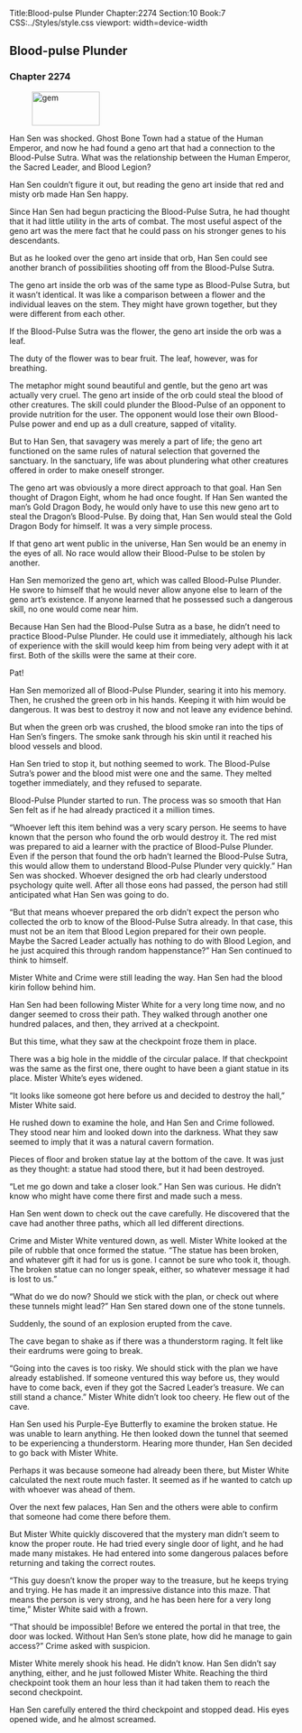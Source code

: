 Title:Blood-pulse Plunder 
Chapter:2274 
Section:10 
Book:7 
CSS:../Styles/style.css 
viewport: width=device-width
  
## Blood-pulse Plunder
### Chapter 2274 
<figure>
	<img src="../Images/gem.gif" alt="gem" id="gem" width="120" height="60" />
</figure>
  

  
  Han Sen was shocked. Ghost Bone Town had a statue of the Human Emperor, and now he had found a geno art that had a connection to the Blood-Pulse Sutra. What was the relationship between the Human Emperor, the Sacred Leader, and Blood Legion?

Han Sen couldn’t figure it out, but reading the geno art inside that red and misty orb made Han Sen happy.

Since Han Sen had begun practicing the Blood-Pulse Sutra, he had thought that it had little utility in the arts of combat. The most useful aspect of the geno art was the mere fact that he could pass on his stronger genes to his descendants.

But as he looked over the geno art inside that orb, Han Sen could see another branch of possibilities shooting off from the Blood-Pulse Sutra.

The geno art inside the orb was of the same type as Blood-Pulse Sutra, but it wasn’t identical. It was like a comparison between a flower and the individual leaves on the stem. They might have grown together, but they were different from each other.

If the Blood-Pulse Sutra was the flower, the geno art inside the orb was a leaf.

The duty of the flower was to bear fruit. The leaf, however, was for breathing.

The metaphor might sound beautiful and gentle, but the geno art was actually very cruel. The geno art inside of the orb could steal the blood of other creatures. The skill could plunder the Blood-Pulse of an opponent to provide nutrition for the user. The opponent would lose their own Blood-Pulse power and end up as a dull creature, sapped of vitality.

But to Han Sen, that savagery was merely a part of life; the geno art functioned on the same rules of natural selection that governed the sanctuary. In the sanctuary, life was about plundering what other creatures offered in order to make oneself stronger.

The geno art was obviously a more direct approach to that goal. Han Sen thought of Dragon Eight, whom he had once fought. If Han Sen wanted the man’s Gold Dragon Body, he would only have to use this new geno art to steal the Dragon’s Blood-Pulse. By doing that, Han Sen would steal the Gold Dragon Body for himself. It was a very simple process.

If that geno art went public in the universe, Han Sen would be an enemy in the eyes of all. No race would allow their Blood-Pulse to be stolen by another.

Han Sen memorized the geno art, which was called Blood-Pulse Plunder. He swore to himself that he would never allow anyone else to learn of the geno art’s existence. If anyone learned that he possessed such a dangerous skill, no one would come near him.

Because Han Sen had the Blood-Pulse Sutra as a base, he didn’t need to practice Blood-Pulse Plunder. He could use it immediately, although his lack of experience with the skill would keep him from being very adept with it at first. Both of the skills were the same at their core.

Pat!

Han Sen memorized all of Blood-Pulse Plunder, searing it into his memory. Then, he crushed the green orb in his hands. Keeping it with him would be dangerous. It was best to destroy it now and not leave any evidence behind.

But when the green orb was crushed, the blood smoke ran into the tips of Han Sen’s fingers. The smoke sank through his skin until it reached his blood vessels and blood.

Han Sen tried to stop it, but nothing seemed to work. The Blood-Pulse Sutra’s power and the blood mist were one and the same. They melted together immediately, and they refused to separate.

Blood-Pulse Plunder started to run. The process was so smooth that Han Sen felt as if he had already practiced it a million times.

“Whoever left this item behind was a very scary person. He seems to have known that the person who found the orb would destroy it. The red mist was prepared to aid a learner with the practice of Blood-Pulse Plunder. Even if the person that found the orb hadn’t learned the Blood-Pulse Sutra, this would allow them to understand Blood-Pulse Plunder very quickly.” Han Sen was shocked. Whoever designed the orb had clearly understood psychology quite well. After all those eons had passed, the person had still anticipated what Han Sen was going to do.

“But that means whoever prepared the orb didn’t expect the person who collected the orb to know of the Blood-Pulse Sutra already. In that case, this must not be an item that Blood Legion prepared for their own people. Maybe the Sacred Leader actually has nothing to do with Blood Legion, and he just acquired this through random happenstance?” Han Sen continued to think to himself.

Mister White and Crime were still leading the way. Han Sen had the blood kirin follow behind him.

Han Sen had been following Mister White for a very long time now, and no danger seemed to cross their path. They walked through another one hundred palaces, and then, they arrived at a checkpoint.

But this time, what they saw at the checkpoint froze them in place.

There was a big hole in the middle of the circular palace. If that checkpoint was the same as the first one, there ought to have been a giant statue in its place. Mister White’s eyes widened.

“It looks like someone got here before us and decided to destroy the hall,” Mister White said.

He rushed down to examine the hole, and Han Sen and Crime followed. They stood near him and looked down into the darkness. What they saw seemed to imply that it was a natural cavern formation.

Pieces of floor and broken statue lay at the bottom of the cave. It was just as they thought: a statue had stood there, but it had been destroyed.

“Let me go down and take a closer look.” Han Sen was curious. He didn’t know who might have come there first and made such a mess.

Han Sen went down to check out the cave carefully. He discovered that the cave had another three paths, which all led different directions.

Crime and Mister White ventured down, as well. Mister White looked at the pile of rubble that once formed the statue. “The statue has been broken, and whatever gift it had for us is gone. I cannot be sure who took it, though. The broken statue can no longer speak, either, so whatever message it had is lost to us.”

“What do we do now? Should we stick with the plan, or check out where these tunnels might lead?” Han Sen stared down one of the stone tunnels.

Suddenly, the sound of an explosion erupted from the cave.

The cave began to shake as if there was a thunderstorm raging. It felt like their eardrums were going to break.

“Going into the caves is too risky. We should stick with the plan we have already established. If someone ventured this way before us, they would have to come back, even if they got the Sacred Leader’s treasure. We can still stand a chance.” Mister White didn’t look too cheery. He flew out of the cave.

Han Sen used his Purple-Eye Butterfly to examine the broken statue. He was unable to learn anything. He then looked down the tunnel that seemed to be experiencing a thunderstorm. Hearing more thunder, Han Sen decided to go back with Mister White.

Perhaps it was because someone had already been there, but Mister White calculated the next route much faster. It seemed as if he wanted to catch up with whoever was ahead of them.

Over the next few palaces, Han Sen and the others were able to confirm that someone had come there before them.

But Mister White quickly discovered that the mystery man didn’t seem to know the proper route. He had tried every single door of light, and he had made many mistakes. He had entered into some dangerous palaces before returning and taking the correct routes.

“This guy doesn’t know the proper way to the treasure, but he keeps trying and trying. He has made it an impressive distance into this maze. That means the person is very strong, and he has been here for a very long time,” Mister White said with a frown.

“That should be impossible! Before we entered the portal in that tree, the door was locked. Without Han Sen’s stone plate, how did he manage to gain access?” Crime asked with suspicion.

Mister White merely shook his head. He didn’t know. Han Sen didn’t say anything, either, and he just followed Mister White. Reaching the third checkpoint took them an hour less than it had taken them to reach the second checkpoint.

Han Sen carefully entered the third checkpoint and stopped dead. His eyes opened wide, and he almost screamed.
